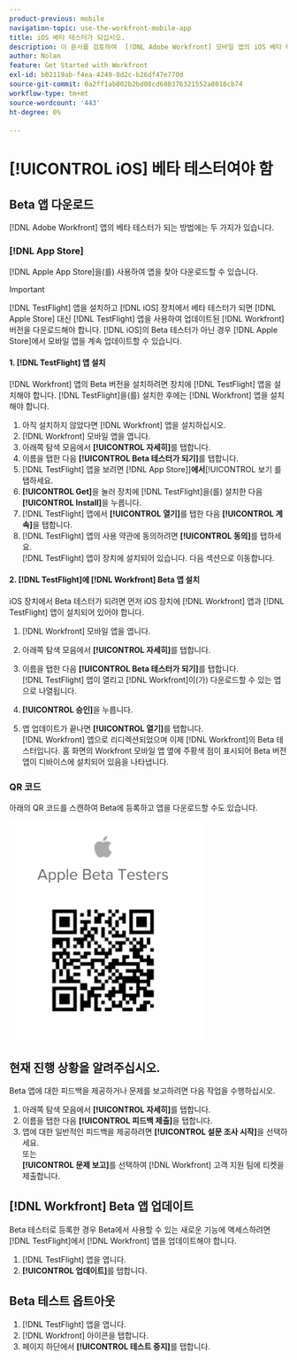 ```yaml
---
product-previous: mobile
navigation-topic: use-the-workfront-mobile-app
title: iOS 베타 테스터가 되십시오.
description: 이 문서를 검토하여  [!DNL Adobe Workfront] 모바일 앱의 iOS 베타 테스터가 되십시오.
author: Nolan
feature: Get Started with Workfront
exl-id: b02119ab-f4ea-4249-8d2c-b26df47e770d
source-git-commit: 0a2ff1ab802b2bd08cd680376321552a8018cb74
workflow-type: tm+mt
source-wordcount: '443'
ht-degree: 0%

---
```


# [!UICONTROL iOS] 베타 테스터여야 함

## Beta 앱 다운로드

[!DNL Adobe Workfront] 앱의 베타 테스터가 되는 방법에는 두 가지가 있습니다.

### [!DNL App Store]

[!DNL Apple App Store]을(를) 사용하여 앱을 찾아 다운로드할 수 있습니다.

>[!IMPORTANT]
>
>[!DNL TestFlight] 앱을 설치하고 [!DNL iOS] 장치에서 베타 테스터가 되면 [!DNL Apple Store] 대신 [!DNL TestFlight] 앱을 사용하여 업데이트된 [!DNL Workfront] 버전을 다운로드해야 합니다. [!DNL iOS]의 Beta 테스터가 아닌 경우 [!DNL Apple Store]에서 모바일 앱을 계속 업데이트할 수 있습니다.

#### 1. [!DNL TestFlight] 앱 설치

[!DNL Workfront] 앱의 Beta 버전을 설치하려면 장치에 [!DNL TestFlight] 앱을 설치해야 합니다. [!DNL TestFlight]을(를) 설치한 후에는 [!DNL Workfront] 앱을 설치해야 합니다.

1. 아직 설치하지 않았다면 [!DNL Workfront] 앱을 설치하십시오.
1. [!DNL Workfront] 모바일 앱을 엽니다.
1. 아래쪽 탐색 모음에서 **[!UICONTROL 자세히]**&#x200B;를 탭합니다.
1. 이름을 탭한 다음 **[!UICONTROL Beta 테스터가 되기]**&#x200B;를 탭합니다.
1. [!DNL TestFlight] 앱을 보려면 [!DNL App Store]]**에서**[!UICONTROL &#x200B;보기 를 탭하세요.
1. **[!UICONTROL Get]**&#x200B;을 눌러 장치에 [!DNL TestFlight]을(를) 설치한 다음 **[!UICONTROL Install]**&#x200B;을 누릅니다.
1. [!DNL TestFlight] 앱에서 **[!UICONTROL 열기]**&#x200B;를 탭한 다음 **[!UICONTROL 계속]**&#x200B;을 탭합니다.
1. [!DNL TestFlight] 앱의 사용 약관에 동의하려면 **[!UICONTROL 동의]**&#x200B;를 탭하세요.\
   [!DNL TestFlight] 앱이 장치에 설치되어 있습니다. 다음 섹션으로 이동합니다.

#### 2. [!DNL TestFlight]에 [!DNL Workfront] Beta 앱 설치

iOS 장치에서 Beta 테스터가 되려면 먼저 iOS 장치에 [!DNL Workfront] 앱과 [!DNL TestFlight] 앱이 설치되어 있어야 합니다.

1. [!DNL Workfront] 모바일 앱을 엽니다.
1. 아래쪽 탐색 모음에서 **[!UICONTROL 자세히]**&#x200B;를 탭합니다.
1. 이름을 탭한 다음 **[!UICONTROL Beta 테스터가 되기]**&#x200B;를 탭합니다.\
   [!DNL TestFlight] 앱이 열리고 [!DNL Workfront]이(가) 다운로드할 수 있는 앱으로 나열됩니다.

1. **[!UICONTROL 승인]**&#x200B;을 누릅니다.
1. 앱 업데이트가 끝나면 **[!UICONTROL 열기]**&#x200B;를 탭합니다.\
   [!DNL Workfront] 앱으로 리디렉션되었으며 이제 [!DNL Workfront]의 Beta 테스터입니다. 홈 화면의 Workfront 모바일 앱 옆에 주황색 점이 표시되어 Beta 버전 앱이 디바이스에 설치되어 있음을 나타냅니다.

### QR 코드

아래의 QR 코드를 스캔하여 Beta에 등록하고 앱을 다운로드할 수도 있습니다.

![iOS QR 코드](assets/ios-qr-code-350x397.png)

## 현재 진행 상황을 알려주십시오.

Beta 앱에 대한 피드백을 제공하거나 문제를 보고하려면 다음 작업을 수행하십시오.

1. 아래쪽 탐색 모음에서 **[!UICONTROL 자세히]**&#x200B;를 탭합니다.
1. 이름을 탭한 다음 **[!UICONTROL 피드백 제출]**&#x200B;을 탭합니다.
1. 앱에 대한 일반적인 피드백을 제공하려면 **[!UICONTROL 설문 조사 시작]**&#x200B;을 선택하세요.\
   또는\
   **[!UICONTROL 문제 보고]**&#x200B;를 선택하여 [!DNL Workfront] 고객 지원 팀에 티켓을 제출합니다.

## [!DNL Workfront] Beta 앱 업데이트

Beta 테스터로 등록한 경우 Beta에서 사용할 수 있는 새로운 기능에 액세스하려면 [!DNL TestFlight]에서 [!DNL Workfront] 앱을 업데이트해야 합니다.

1. [!DNL TestFlight] 앱을 엽니다.
1. **[!UICONTROL 업데이트]**&#x200B;를 탭합니다.

## Beta 테스트 옵트아웃

1. [!DNL TestFlight] 앱을 엽니다.
1. [!DNL Workfront] 아이콘을 탭합니다.
1. 페이지 하단에서 **[!UICONTROL 테스트 중지]**&#x200B;를 탭합니다.
